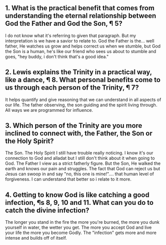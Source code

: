 ## 1. What is the practical benefit that comes from understanding the eternal relationship between God the Father and God the Son, ¶ 5? 

I do not know what it's referring to given that paragraph. But my interpretation is we have a savior to relate to. God the Father is the... well father, He watches us grow and helps correct us when we stumble, but God the Son is a human, he's like our friend who sees us about to stumble and goes, "hey buddy, i don't think that's a good idea."
## 2. Lewis explains the Trinity in a practical way, like a dance, ¶ 8. What personal benefits come to us through each person of the Trinity, ¶ 7? 

It helps quantify and give reasoning that we can understand in all aspects of our life. The father observing, the son guiding and the spirit living through. All ways we are programmed for influence.

## 3. Which person of the Trinity are you more inclined to connect with, the Father, the Son or the Holy Spirit? 

The Son. The Holy Spirit I still have trouble really noticing. I know it's our connection to God and alladat but I still don't think about it when going to God. The Father I view as a strict fatherly figure. But the Son, He walked the earth and knows our pain and struggles. The fact that God can reject us but Jesus can swoop in and say "no, this one is mine!".... that human level of forgiveness. I can understand that better so i relate to it more.

## 4. Getting to know God is like catching a good infection, ¶s 8, 9, 10 and 11. What can you do to catch the divine infection? 

The longer you stand in the fire the more you're burned, the more you dunk yourself in water, the wetter you get. The more you accept God and live your life the more you become Godly. The "infection" gets more and more intense and builds off of itself.
